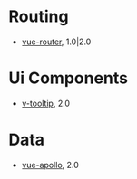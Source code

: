 # Routing

- [vue-router](https://github.com/vuejs/vue-router), 1.0|2.0

# Ui Components

- [v-tooltip](https://github.com/Akryum/vue-tooltip), 2.0

# Data

- [vue-apollo](https://github.com/Akryum/vue-apollo/), 2.0

